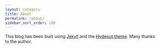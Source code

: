 ```yaml
---
layout: category
title: About
permalink: /about/
sidebar_sort_order: 100
---
```

This blog has been built using [Jekyll](https://jekyllrb.com/showcase/) and the [Hydeout theme](https://github.com/fongandrew/hydeout). Many thanks to the author.
